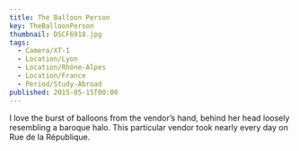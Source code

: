 ```yaml
---
title: The Balloon Person
key: TheBalloonPerson
thumbnail: DSCF6918.jpg
tags:
  - Camera/XT-1
  - Location/Lyon
  - Location/Rhône-Alpes
  - Location/France
  - Period/Study-Abroad
published: 2015-05-15T00:00
---
```

I love the burst of balloons from the vendor’s hand, behind her head loosely resembling a baroque halo. This particular vendor took nearly every day on Rue de la République.
